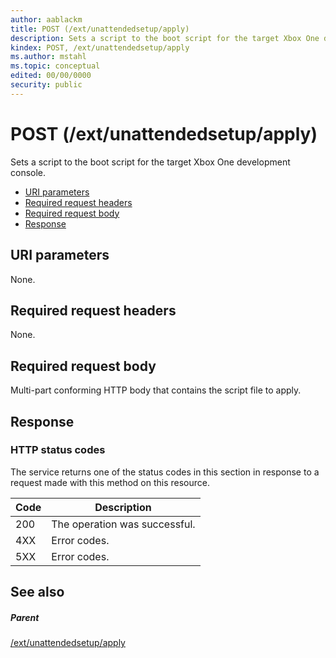 ```yaml
---
author: aablackm
title: POST (/ext/unattendedsetup/apply)
description: Sets a script to the boot script for the target Xbox One development console.
kindex: POST, /ext/unattendedsetup/apply
ms.author: mstahl
ms.topic: conceptual
edited: 00/00/0000
security: public
---
```


# POST (/ext/unattendedsetup/apply)
Sets a script to the boot script for the target Xbox One development console.  
   *  [URI parameters](#ID4EX)  
   *  [Required request headers](#ID4E5)  
   *  [Required request body](#ID4EFB)  
   *  [Response](#ID4EMB)  

 
<a id="ID4EX"></a>

   

## URI parameters  
   
  
None.   
  
<a id="ID4E5"></a>

   

## Required request headers  
   
  
None.   
  
<a id="ID4EFB"></a>

   

## Required request body   
   
  
Multi-part conforming HTTP body that contains the script file to apply.   
  
<a id="ID4EMB"></a>

   

## Response  
 
<a id="ID4ESB"></a>

   

### HTTP status codes   
   
  
The service returns one of the status codes in this section in response to a request made with this method on this resource.   
   

| Code| Description| 
| --- | --- | 
| 200| The operation was successful.| 
| 4XX| Error codes. | 
| 5XX| Error codes. | 

   
<a id="ID4EZC"></a>

   

## See also  
 
<a id="ID4E2C"></a>

   

##### Parent  
 [/ext/unattendedsetup/apply](uri-extunattendedsetupapply.md)

   
